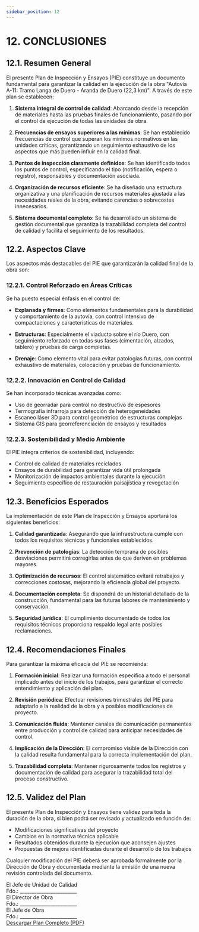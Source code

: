 ```yaml
---
sidebar_position: 12
---
```


# 12. CONCLUSIONES

## 12.1. Resumen General

El presente Plan de Inspección y Ensayos (PIE) constituye un documento fundamental para garantizar la calidad en la ejecución de la obra "Autovía A-11: Tramo Langa de Duero - Aranda de Duero (22,3 km)". A través de este plan se establecen:

1. **Sistema integral de control de calidad**: Abarcando desde la recepción de materiales hasta las pruebas finales de funcionamiento, pasando por el control de ejecución de todas las unidades de obra.

2. **Frecuencias de ensayos superiores a las mínimas**: Se han establecido frecuencias de control que superan los mínimos normativos en las unidades críticas, garantizando un seguimiento exhaustivo de los aspectos que más pueden influir en la calidad final.

3. **Puntos de inspección claramente definidos**: Se han identificado todos los puntos de control, especificando el tipo (notificación, espera o registro), responsables y documentación asociada.

4. **Organización de recursos eficiente**: Se ha diseñado una estructura organizativa y una planificación de recursos materiales ajustada a las necesidades reales de la obra, evitando carencias o sobrecostes innecesarios.

5. **Sistema documental completo**: Se ha desarrollado un sistema de gestión documental que garantiza la trazabilidad completa del control de calidad y facilita el seguimiento de los resultados.

## 12.2. Aspectos Clave

Los aspectos más destacables del PIE que garantizarán la calidad final de la obra son:

### 12.2.1. Control Reforzado en Áreas Críticas

Se ha puesto especial énfasis en el control de:

- **Explanada y firmes**: Como elementos fundamentales para la durabilidad y comportamiento de la autovía, con control intensivo de compactaciones y características de materiales.

- **Estructuras**: Especialmente el viaducto sobre el río Duero, con seguimiento reforzado en todas sus fases (cimentación, alzados, tablero) y pruebas de carga completas.

- **Drenaje**: Como elemento vital para evitar patologías futuras, con control exhaustivo de materiales, colocación y pruebas de funcionamiento.

### 12.2.2. Innovación en Control de Calidad

Se han incorporado técnicas avanzadas como:

- Uso de georradar para control no destructivo de espesores
- Termografía infrarroja para detección de heterogeneidades
- Escaneo láser 3D para control geométrico de estructuras complejas
- Sistema GIS para georreferenciación de ensayos y resultados

### 12.2.3. Sostenibilidad y Medio Ambiente

El PIE integra criterios de sostenibilidad, incluyendo:

- Control de calidad de materiales reciclados
- Ensayos de durabilidad para garantizar vida útil prolongada
- Monitorización de impactos ambientales durante la ejecución
- Seguimiento específico de restauración paisajística y revegetación

## 12.3. Beneficios Esperados

La implementación de este Plan de Inspección y Ensayos aportará los siguientes beneficios:

1. **Calidad garantizada**: Asegurando que la infraestructura cumple con todos los requisitos técnicos y funcionales establecidos.

2. **Prevención de patologías**: La detección temprana de posibles desviaciones permitirá corregirlas antes de que deriven en problemas mayores.

3. **Optimización de recursos**: El control sistemático evitará retrabajos y correcciones costosas, mejorando la eficiencia global del proyecto.

4. **Documentación completa**: Se dispondrá de un historial detallado de la construcción, fundamental para las futuras labores de mantenimiento y conservación.

5. **Seguridad jurídica**: El cumplimiento documentado de todos los requisitos técnicos proporciona respaldo legal ante posibles reclamaciones.

## 12.4. Recomendaciones Finales

Para garantizar la máxima eficacia del PIE se recomienda:

1. **Formación inicial**: Realizar una formación específica a todo el personal implicado antes del inicio de los trabajos, para garantizar el correcto entendimiento y aplicación del plan.

2. **Revisión periódica**: Efectuar revisiones trimestrales del PIE para adaptarlo a la realidad de la obra y a posibles modificaciones de proyecto.

3. **Comunicación fluida**: Mantener canales de comunicación permanentes entre producción y control de calidad para anticipar necesidades de control.

4. **Implicación de la Dirección**: El compromiso visible de la Dirección con la calidad resulta fundamental para la correcta implementación del plan.

5. **Trazabilidad completa**: Mantener rigurosamente todos los registros y documentación de calidad para asegurar la trazabilidad total del proceso constructivo.

## 12.5. Validez del Plan

El presente Plan de Inspección y Ensayos tiene validez para toda la duración de la obra, si bien podrá ser revisado y actualizado en función de:

- Modificaciones significativas del proyecto
- Cambios en la normativa técnica aplicable
- Resultados obtenidos durante la ejecución que aconsejen ajustes
- Propuestas de mejora identificadas durante el desarrollo de los trabajos

Cualquier modificación del PIE deberá ser aprobada formalmente por la Dirección de Obra y documentada mediante la emisión de una nueva revisión controlada del documento.

<div className="firmas-finales">
  <div className="firma">
    <div className="cargo">El Jefe de Unidad de Calidad</div>
    <div className="nombre">Fdo.: ________________________</div>
  </div>
  <div className="firma">
    <div className="cargo">El Director de Obra</div>
    <div className="nombre">Fdo.: ________________________</div>
  </div>
  <div className="firma">
    <div className="cargo">El Jefe de Obra</div>
    <div className="nombre">Fdo.: ________________________</div>
  </div>
</div>

<a href="/files/PIE-Completo.pdf" className="download-button destacado">
  Descargar Plan Completo (PDF)
</a>